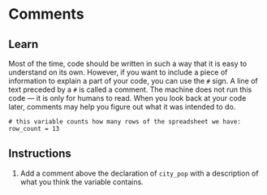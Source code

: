 # Comments
## Learn
Most of the time, code should be written in such a way that it is easy to understand on its own. However, if you want to include a piece of information to explain a part of your code, you can use the ```#``` sign. A line of text preceded by a ```#``` is called a comment. The machine does not run this code — it is only for humans to read. When you look back at your code later, comments may help you figure out what it was intended to do.
```
# this variable counts how many rows of the spreadsheet we have:
row_count = 13
```
## Instructions
1. Add a comment above the declaration of ```city_pop``` with a description of what you think the variable contains.